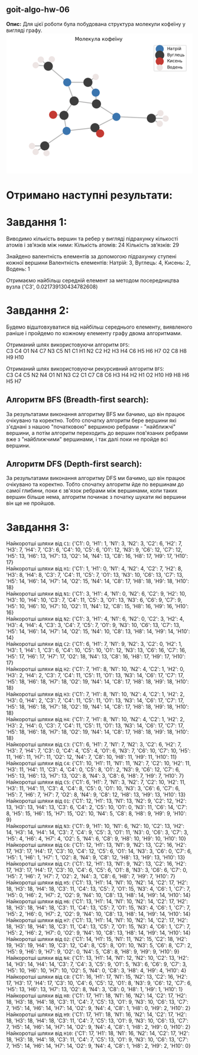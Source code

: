 ## goit-algo-hw-06

**Опис:**
Для цієї роботи була побудована структура молекули кофеїну у вигляді графу.
![graf_coffein.png](https://github.com/KL-ML/goit-algo-hw-06/blob/main/graf_coffein.png)

# Отримано наступні результати:

# Завдання 1:

Виводимо кількість вершин та ребер у вигляді підрахунку кількості атомів і звʼязків між ними:
Кількість атомів: 24
Кількість звʼязків: 29

Знайдено валентність елементів за допомогою підрахунку ступені кожної вершини
Валентність елементів:
Натрій: 3, Вуглець: 4, Кисень: 2, Водень: 1

Отримаємо найбільш середній елемент за методом посередництва вузла
('C3', 0.021739130434782608)

# Завдання 2:

Будемо відштовхуватися від найбільш середнього елементу, виявленого раніше і пройдемо по кожному елементу графу двома алгоритмами.

Отриманий шлях використовуючи алгоритм `DFS`:<br>
C3 C4 O1 N4 C7 N3 C5 N1 C1 H1 N2 C2 H2 H3 H4 C6 H5 H6 H7 O2 C8 H8 H9 H10<br>

Отриманий шлях використовуючи рекурсивний алгоритм `BFS`:<br>
C3 C4 C5 N2 N4 O1 N1 N3 C2 C1 C7 C8 C6 H3 H4 H2 H1 O2 H10 H9 H8 H6 H5 H7<br>

## Aлгоритм BFS (Breadth-first search):
За результатами виконання алгоритму BFS ми бачимо, що він працює очікувано та коректно. Тобто спочатку алгоритм бере вершини які з'єднані з нашою "початковою" вершиною ребрами - "найближчі" вершини, а потім алгоритм переходить до вершин пов'язаних ребрами вже з "найближчими" вершинами, і так далі поки не пройде всі вершини.

## Aлгоритм DFS (Depth-first search):
За результатами виконання алгоритму DFS ми бачимо, що він працює очікувано та коректно. Тобто спочатку алгоритм йде по вершинам до самої глибини, поки є зв'язок ребрами між вершинами, коли таких вершин більше нема, алгоритм починає з початку шукати які вершини він ще не пройшов.

# Завдання 3:

Найкоротші шляхи від `C1`: {'C1': 0, 'H1': 1, 'N1': 3, 'N2': 3, 'C2': 6, 'H2': 7, 'H3': 7, 'H4': 7, 'C3': 6, 'C4': 10, 'C5': 6, 'O1': 12, 'N3': 9, 'C6': 12, 'C7': 12, 'H5': 13, 'H6': 13, 'H7': 13, 'O2': 14, 'N4': 13, 'C8': 16, 'H8': 17, 'H9': 17, 'H10': 17}<br>
Найкоротші шляхи від `H1`: {'C1': 1, 'H1': 0, 'N1': 4, 'N2': 4, 'C2': 7, 'H2': 8, 'H3': 8, 'H4': 8, 'C3': 7, 'C4': 11, 'C5': 7, 'O1': 13, 'N3': 10, 'C6': 13, 'C7': 13, 'H5': 14, 'H6': 14, 'H7': 14, 'O2': 15, 'N4': 14, 'C8': 17, 'H8': 18, 'H9': 18, 'H10': 18}<br>
Найкоротші шляхи від `N1`: {'C1': 3, 'H1': 4, 'N1': 0, 'N2': 6, 'C2': 9, 'H2': 10, 'H3': 10, 'H4': 10, 'C3': 7, 'C4': 11, 'C5': 3, 'O1': 13, 'N3': 6, 'C6': 9, 'C7': 9, 'H5': 10, 'H6': 10, 'H7': 10, 'O2': 11, 'N4': 12, 'C8': 15, 'H8': 16, 'H9': 16, 'H10': 16}<br>
Найкоротші шляхи від `N2`: {'C1': 3, 'H1': 4, 'N1': 6, 'N2': 0, 'C2': 3, 'H2': 4, 'H3': 4, 'H4': 4, 'C3': 3, 'C4': 7, 'C5': 7, 'O1': 9, 'N3': 10, 'C6': 13, 'C7': 13, 'H5': 14, 'H6': 14, 'H7': 14, 'O2': 15, 'N4': 10, 'C8': 13, 'H8': 14, 'H9': 14, 'H10': 14}<br>
Найкоротші шляхи від `C2`: {'C1': 6, 'H1': 7, 'N1': 9, 'N2': 3, 'C2': 0, 'H2': 1, 'H3': 1, 'H4': 1, 'C3': 6, 'C4': 10, 'C5': 10, 'O1': 12, 'N3': 13, 'C6': 16, 'C7': 16, 'H5': 17, 'H6': 17, 'H7': 17, 'O2': 18, 'N4': 13, 'C8': 16, 'H8': 17, 'H9': 17, 'H10': 17}<br>
Найкоротші шляхи від `H2`: {'C1': 7, 'H1': 8, 'N1': 10, 'N2': 4, 'C2': 1, 'H2': 0, 'H3': 2, 'H4': 2, 'C3': 7, 'C4': 11, 'C5': 11, 'O1': 13, 'N3': 14, 'C6': 17, 'C7': 17, 'H5': 18, 'H6': 18, 'H7': 18, 'O2': 19, 'N4': 14, 'C8': 17, 'H8': 18, 'H9': 18, 'H10': 18}<br>
Найкоротші шляхи від `H3`: {'C1': 7, 'H1': 8, 'N1': 10, 'N2': 4, 'C2': 1, 'H2': 2, 'H3': 0, 'H4': 2, 'C3': 7, 'C4': 11, 'C5': 11, 'O1': 13, 'N3': 14, 'C6': 17, 'C7': 17, 'H5': 18, 'H6': 18, 'H7': 18, 'O2': 19, 'N4': 14, 'C8': 17, 'H8': 18, 'H9': 18, 'H10': 18}<br>
Найкоротші шляхи від `H4`: {'C1': 7, 'H1': 8, 'N1': 10, 'N2': 4, 'C2': 1, 'H2': 2, 'H3': 2, 'H4': 0, 'C3': 7, 'C4': 11, 'C5': 11, 'O1': 13, 'N3': 14, 'C6': 17, 'C7': 17, 'H5': 18, 'H6': 18, 'H7': 18, 'O2': 19, 'N4': 14, 'C8': 17, 'H8': 18, 'H9': 18, 'H10': 18}<br>
Найкоротші шляхи від `C3`: {'C1': 6, 'H1': 7, 'N1': 7, 'N2': 3, 'C2': 6, 'H2': 7, 'H3': 7, 'H4': 7, 'C3': 0, 'C4': 4, 'C5': 4, 'O1': 6, 'N3': 7, 'C6': 10, 'C7': 10, 'H5': 11, 'H6': 11, 'H7': 11, 'O2': 12, 'N4': 7, 'C8': 10, 'H8': 11, 'H9': 11, 'H10': 11}<br>
Найкоротші шляхи від `C4`: {'C1': 10, 'H1': 11, 'N1': 11, 'N2': 7, 'C2': 10, 'H2': 11, 'H3': 11, 'H4': 11, 'C3': 4, 'C4': 0, 'C5': 8, 'O1': 2, 'N3': 9, 'C6': 12, 'C7': 6, 'H5': 13, 'H6': 13, 'H7': 13, 'O2': 8, 'N4': 3, 'C8': 6, 'H8': 7, 'H9': 7, 'H10': 7}<br>
Найкоротші шляхи від `C5`: {'C1': 6, 'H1': 7, 'N1': 3, 'N2': 7, 'C2': 10, 'H2': 11, 'H3': 11, 'H4': 11, 'C3': 4, 'C4': 8, 'C5': 0, 'O1': 10, 'N3': 3, 'C6': 6, 'C7': 6, 'H5': 7, 'H6': 7, 'H7': 7, 'O2': 8, 'N4': 9, 'C8': 12, 'H8': 13, 'H9': 13, 'H10': 13}<br>
Найкоротші шляхи від `O1`: {'C1': 12, 'H1': 13, 'N1': 13, 'N2': 9, 'C2': 12, 'H2': 13, 'H3': 13, 'H4': 13, 'C3': 6, 'C4': 2, 'C5': 10, 'O1': 0, 'N3': 11, 'C6': 14, 'C7': 8, 'H5': 15, 'H6': 15, 'H7': 15, 'O2': 10, 'N4': 5, 'C8': 8, 'H8': 9, 'H9': 9, 'H10': 9}<br>
Найкоротші шляхи від `N3`: {'C1': 9, 'H1': 10, 'N1': 6, 'N2': 10, 'C2': 13, 'H2': 14, 'H3': 14, 'H4': 14, 'C3': 7, 'C4': 9, 'C5': 3, 'O1': 11, 'N3': 0, 'C6': 3, 'C7': 3, 'H5': 4, 'H6': 4, 'H7': 4, 'O2': 5, 'N4': 6, 'C8': 9, 'H8': 10, 'H9': 10, 'H10': 10}<br>
Найкоротші шляхи від `C6`: {'C1': 12, 'H1': 13, 'N1': 9, 'N2': 13, 'C2': 16, 'H2': 17, 'H3': 17, 'H4': 17, 'C3': 10, 'C4': 12, 'C5': 6, 'O1': 14, 'N3': 3, 'C6': 0, 'C7': 6, 'H5': 1, 'H6': 1, 'H7': 1, 'O2': 8, 'N4': 9, 'C8': 12, 'H8': 13, 'H9': 13, 'H10': 13}<br>
Найкоротші шляхи від `C7`: {'C1': 12, 'H1': 13, 'N1': 9, 'N2': 13, 'C2': 16, 'H2': 17, 'H3': 17, 'H4': 17, 'C3': 10, 'C4': 6, 'C5': 6, 'O1': 8, 'N3': 3, 'C6': 6, 'C7': 0, 'H5': 7, 'H6': 7, 'H7': 7, 'O2': 2, 'N4': 3, 'C8': 6, 'H8': 7, 'H9': 7, 'H10': 7}<br>
Найкоротші шляхи від `H5`: {'C1': 13, 'H1': 14, 'N1': 10, 'N2': 14, 'C2': 17, 'H2': 18, 'H3': 18, 'H4': 18, 'C3': 11, 'C4': 13, 'C5': 7, 'O1': 15, 'N3': 4, 'C6': 1, 'C7': 7, 'H5': 0, 'H6': 2, 'H7': 2, 'O2': 9, 'N4': 10, 'C8': 13, 'H8': 14, 'H9': 14, 'H10': 14}<br>
Найкоротші шляхи від `H6`: {'C1': 13, 'H1': 14, 'N1': 10, 'N2': 14, 'C2': 17, 'H2': 18, 'H3': 18, 'H4': 18, 'C3': 11, 'C4': 13, 'C5': 7, 'O1': 15, 'N3': 4, 'C6': 1, 'C7': 7, 'H5': 2, 'H6': 0, 'H7': 2, 'O2': 9, 'N4': 10, 'C8': 13, 'H8': 14, 'H9': 14, 'H10': 14}<br>
Найкоротші шляхи від `H7`: {'C1': 13, 'H1': 14, 'N1': 10, 'N2': 14, 'C2': 17, 'H2': 18, 'H3': 18, 'H4': 18, 'C3': 11, 'C4': 13, 'C5': 7, 'O1': 15, 'N3': 4, 'C6': 1, 'C7': 7, 'H5': 2, 'H6': 2, 'H7': 0, 'O2': 9, 'N4': 10, 'C8': 13, 'H8': 14, 'H9': 14, 'H10': 14}<br>
Найкоротші шляхи від `O2`: {'C1': 14, 'H1': 15, 'N1': 11, 'N2': 15, 'C2': 18, 'H2': 19, 'H3': 19, 'H4': 19, 'C3': 12, 'C4': 8, 'C5': 8, 'O1': 10, 'N3': 5, 'C6': 8, 'C7': 2, 'H5': 9, 'H6': 9, 'H7': 9, 'O2': 0, 'N4': 5, 'C8': 8, 'H8': 9, 'H9': 9, 'H10': 9}<br>
Найкоротші шляхи від `N4`: {'C1': 13, 'H1': 14, 'N1': 12, 'N2': 10, 'C2': 13, 'H2': 14, 'H3': 14, 'H4': 14, 'C3': 7, 'C4': 3, 'C5': 9, 'O1': 5, 'N3': 6, 'C6': 9, 'C7': 3, 'H5': 10, 'H6': 10, 'H7': 10, 'O2': 5, 'N4': 0, 'C8': 3, 'H8': 4, 'H9': 4, 'H10': 4}<br>
Найкоротші шляхи від `C8`: {'C1': 16, 'H1': 17, 'N1': 15, 'N2': 13, 'C2': 16, 'H2': 17, 'H3': 17, 'H4': 17, 'C3': 10, 'C4': 6, 'C5': 12, 'O1': 8, 'N3': 9, 'C6': 12, 'C7': 6, 'H5': 13, 'H6': 13, 'H7': 13, 'O2': 8, 'N4': 3, 'C8': 0, 'H8': 1, 'H9': 1, 'H10': 1}<br>
Найкоротші шляхи від `H8`: {'C1': 17, 'H1': 18, 'N1': 16, 'N2': 14, 'C2': 17, 'H2': 18, 'H3': 18, 'H4': 18, 'C3': 11, 'C4': 7, 'C5': 13, 'O1': 9, 'N3': 10, 'C6': 13, 'C7': 7, 'H5': 14, 'H6': 14, 'H7': 14, 'O2': 9, 'N4': 4, 'C8': 1, 'H8': 0, 'H9': 2, 'H10': 2}<br>
Найкоротші шляхи від `H9`: {'C1': 17, 'H1': 18, 'N1': 16, 'N2': 14, 'C2': 17, 'H2': 18, 'H3': 18, 'H4': 18, 'C3': 11, 'C4': 7, 'C5': 13, 'O1': 9, 'N3': 10, 'C6': 13, 'C7': 7, 'H5': 14, 'H6': 14, 'H7': 14, 'O2': 9, 'N4': 4, 'C8': 1, 'H8': 2, 'H9': 0, 'H10': 2}<br>
Найкоротші шляхи від `H10`: {'C1': 17, 'H1': 18, 'N1': 16, 'N2': 14, 'C2': 17, 'H2': 18, 'H3': 18, 'H4': 18, 'C3': 11, 'C4': 7, 'C5': 13, 'O1': 9, 'N3': 10, 'C6': 13, 'C7': 7, 'H5': 14, 'H6': 14, 'H7': 14, 'O2': 9, 'N4': 4, 'C8': 1, 'H8': 2, 'H9': 2, 'H10': 0}<br>

